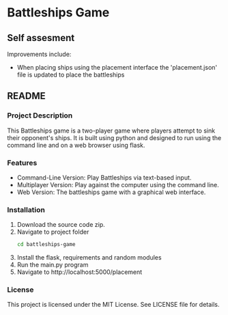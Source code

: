 # Battleships Game
## Self assesment
Improvements include:
- When placing ships using the placement interface the 'placement.json' file is updated to place the battleships

  
## README

### Project Description
This Battleships game is a two-player game where players attempt to sink their opponent's ships. It is built using python and designed to run using the command line and on a web browser using flask.

### Features
- Command-Line Version: Play Battleships via text-based input.
- Multiplayer Version: Play against the computer using the command line.
- Web Version: The battleships game with a graphical web interface.

### Installation
1. Download the source code zip.
2. Navigate to project folder
   ```bash
   cd battleships-game
4. Install the flask, requirements and random modules
5. Run the main.py program
6. Navigate to http://localhost:5000/placement

### License
This project is licensed under the MIT License. See LICENSE file for details.
